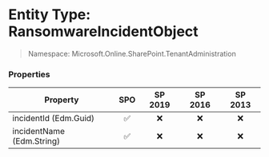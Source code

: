 # Entity Type: RansomwareIncidentObject

> Namespace: Microsoft.Online.SharePoint.TenantAdministration

### Properties

Property | SPO | SP 2019 | SP 2016 | SP 2013
----------|:---:|:-------:|:-------:|:-------:
incidentId (Edm.Guid) | ✅ | ❌ | ❌ | ❌
incidentName (Edm.String) | ✅ | ❌ | ❌ | ❌